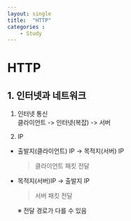 ```yaml
---
layout: single
title:  "HTTP"
categories : 
    - Study
---
```


# HTTP

## 1. 인터넷과 네트워크

 1. 인터넷 통신  
   클라이언트 -> 인터넷(복잡) -> 서버

 2. IP  
   - 출발지(클라이언트) IP -> 목적지(서버) IP  
        > 클라이언트 패킷 전달

- 목적지(서버)IP -> 출발지 IP
    > 서버 패킷 전달  

    ※ 전달 경로가 다를 수 있음

